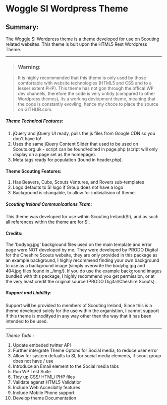 # Woggle SI Wordpress Theme

## Summary:

The Woggle SI Wordpress theme is a theme developed for use on Scouting related websites. This theme is buit upon the HTML5 Rest Wordpress Theme.

----------


> ### Warning:

>It is highly recommended that this theme is only used by those comfortable with website technologies (HTML5 and CSS and to a lesser extent PHP). This theme has not gon through the offical WP dev channels, therefore the code is very untidy (compared to other Wordpress themes), Its a working devlopment theme, meaning that the code is constantly evovling, hence my choce to place the source on GITHUB.com.

##### Theme Technical Features:

1. jQuery and jQuery UI ready, pulls the js files from Google CDN so you don't have to!
2. Uses the same jQuery Content Slider that used to be used on Scouts.org.uk - script can be found/edited in page.php (script will only display on a page set as the homepage).
3. Meta tags ready for population (found in header.php).

#### Theme Scouting Features:

1. Has Beavers, Cubs, Scouts Ventures, and Rovers sub-templates 
2. Logo defaults to SI logo if Group does not have a logo
3. Background is changable, to allow for indivialision of theme.

##### Scouting Ireland Communications Team:

This theme was developed for use within Scouting Ireland(SI), and as such all references within the theme are for SI.

#### Credits:

The 'bodybg.jpg' background files used on the main template and error page were NOT developed by me. They were developed by PRODO Digital for the Cheshire Scouts website, they are only provided in this package as an example background, I highly recommend finding your own background to use as a background image (simply overwrite the bodybg.jpg and 404.jpg files found in _/img/). If you do use the example background images bundled with this package, I highly recommend you get permission, or at the very least credit the original source (PRODO Digital/Cheshire Scouts).


##### Support and Liability:

Support will be provided to members of Scouting Ireland, Since this is a theme developed solely for the use within the organistion, I cannot support if this theme is modifyed in any way other then the way that it has been intended to be used.

----------

*Theme Todo :*

1. Update embeded twitter API
1. Further intergrate Theme Optons for Social media, to reduce user error 
1. Allow for system defualts to SI, for social media elements, if scout group does not have / use
1. Introduce an Email element to the Social media tabs
1. Run WP Test Suite
1. Tidy up CSS/ HTML/ PHP files
1. Validate aganst HTML5 Validatior
1. Include Web Accesibitly features
1. Include Mobile Phone support
2. Develop theme Documentation